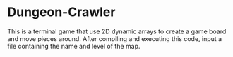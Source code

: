 # Dungeon-Crawler
This is a terminal game that use 2D dynamic arrays to create a game board and move pieces around. After compiling and executing this code, input a file containing the name and level of the map.
